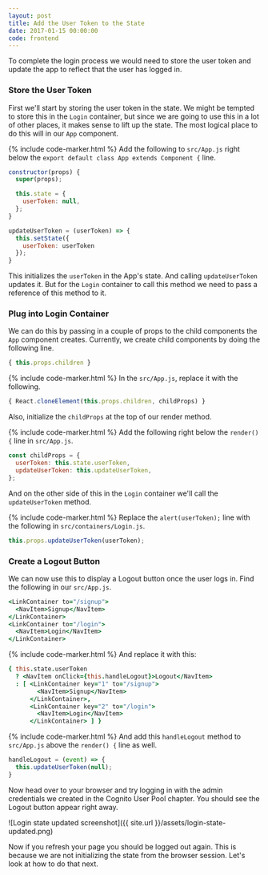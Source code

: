 ```yaml
---
layout: post
title: Add the User Token to the State
date: 2017-01-15 00:00:00
code: frontend
---
```


To complete the login process we would need to store the user token and update the app to reflect that the user has logged in.

### Store the User Token

First we'll start by storing the user token in the state. We might be tempted to store this in the `Login` container, but since we are going to use this in a lot of other places, it makes sense to lift up the state. The most logical place to do this will in our `App` component.

{% include code-marker.html %} Add the following to `src/App.js` right below the `export default class App extends Component {` line.

``` javascript
constructor(props) {
  super(props);

  this.state = {
    userToken: null,
  };
}

updateUserToken = (userToken) => {
  this.setState({
    userToken: userToken
  });
}
```

This initializes the `userToken` in the App's state. And calling `updateUserToken` updates it. But for the `Login` container to call this method we need to pass a reference of this method to it.

### Plug into Login Container

We can do this by passing in a couple of props to the child components the `App` component creates. Currently, we create child components by doing the following line.

``` javascript
{ this.props.children }
```

{% include code-marker.html %} In the `src/App.js`, replace it with the following.

``` javascript
{ React.cloneElement(this.props.children, childProps) }
```

Also, initialize the `childProps` at the top of our render method.

{% include code-marker.html %} Add the following right below the `render() {` line in `src/App.js`.

``` javascript
const childProps = {
  userToken: this.state.userToken,
  updateUserToken: this.updateUserToken,
};
```

And on the other side of this in the `Login` container we'll call the `updateUserToken` method.

{% include code-marker.html %} Replace the `alert(userToken);` line with the following in `src/containers/Login.js`.

``` javascript
this.props.updateUserToken(userToken);
```

### Create a Logout Button

We can now use this to display a Logout button once the user logs in. Find the following in our `src/App.js`.

``` coffee
<LinkContainer to="/signup">
  <NavItem>Signup</NavItem>
</LinkContainer>
<LinkContainer to="/login">
  <NavItem>Login</NavItem>
</LinkContainer>
```

{% include code-marker.html %} And replace it with this:

``` coffee
{ this.state.userToken
  ? <NavItem onClick={this.handleLogout}>Logout</NavItem>
  : [ <LinkContainer key="1" to="/signup">
        <NavItem>Signup</NavItem>
      </LinkContainer>,
      <LinkContainer key="2" to="/login">
        <NavItem>Login</NavItem>
      </LinkContainer> ] }
```

{% include code-marker.html %} And add this `handleLogout` method to `src/App.js` above the `render() {` line as well.

``` javascript
handleLogout = (event) => {
  this.updateUserToken(null);
}
```

Now head over to your browser and try logging in with the admin credentials we created in the Cognito User Pool chapter. You should see the Logout button appear right away.

![Login state updated screenshot]({{ site.url }}/assets/login-state-updated.png)

Now if you refresh your page you should be logged out again. This is because we are not initializing the state from the browser session. Let's look at how to do that next.
